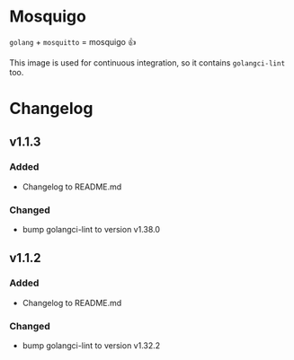 # Mosquigo

`golang` + `mosquitto` = mosquigo :thumbsup:

This image is used for continuous integration, so it contains `golangci-lint` too.

# Changelog

## v1.1.3

### Added

- Changelog to README.md

### Changed

- bump golangci-lint to version v1.38.0


## v1.1.2

### Added

- Changelog to README.md

### Changed

- bump golangci-lint to version v1.32.2
